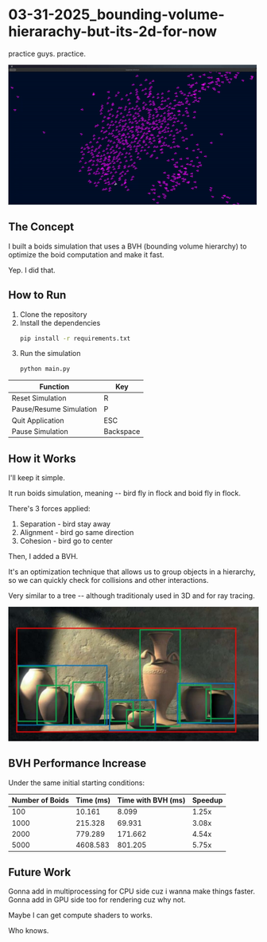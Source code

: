 # 03-31-2025_bounding-volume-hierarachy-but-its-2d-for-now
practice guys. practice.

![Boids Simulation](docs/boids.gif)

## The Concept

I built a boids simulation that uses a BVH (bounding volume hierarchy) to optimize the boid computation and make it fast. 

Yep. I did that.


## How to Run

1. Clone the repository
2. Install the dependencies
   ```bash
   pip install -r requirements.txt
   ```
3. Run the simulation
   ```bash
   python main.py
   ```

| Function                | Key |
|-------------------------|-----|
| Reset Simulation        | R   |
| Pause/Resume Simulation | P   |
| Quit Application        | ESC   |
| Pause Simulation        | Backspace   |

## How it Works

I'll keep it simple.

It run boids simulation, meaning -- bird fly in flock and boid fly in flock. 

There's 3 forces applied:
1. Separation - bird stay away
2. Alignment - bird go same direction
3. Cohesion - bird go to center

Then, I added a BVH.

It's an optimization technique that allows us to group objects in a hierarchy, so we can quickly check for collisions and other interactions.

Very similar to a tree -- although traditionaly used in 3D and for ray tracing.

![BVH](docs/whittedbvh-1024x548.jpg)

## BVH Performance Increase

Under the same initial starting conditions:

| Number of Boids | Time (ms) | Time with BVH (ms) | Speedup |
|-----------------|-----------|---------------------|---------|
| 100             |  10.161      | 8.099                 | 1.25x      |
| 1000            | 215.328       | 69.931                 | 3.08x     |
| 2000           | 779.289      | 171.662                 | 4.54x     |
| 5000          | 4608.583     | 801.205               | 5.75x     |

## Future Work

Gonna add in multiprocessing for CPU side cuz i wanna make things faster.
Gonna add in GPU side too for rendering cuz why not.

Maybe I can get compute shaders to works.

Who knows.